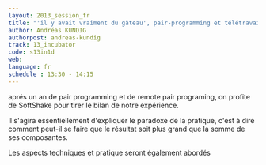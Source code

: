 ```yaml
---
layout: 2013_session_fr
title: "'il y avait vraiment du gâteau', pair-programming et télétravail un retour d'expérience"
author: Andréas KUNDIG
authorpost: andreas-kundig
track: 13_incubator
code: s13in1d
web: 
language: fr
schedule : 13:30 - 14:15
---
```


aprés un an de pair programming et de remote pair programing, on profite de SoftShake pour tirer le bilan de notre expérience. 

Il s'agira essentiellement d'expliquer le paradoxe de la pratique, c'est à dire comment peut-il se faire que le résultat soit plus grand que la somme de ses composantes. 

Les aspects techniques et pratique seront également abordés
